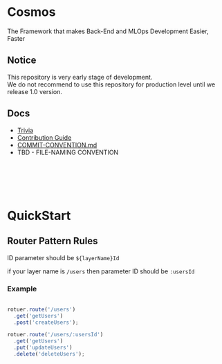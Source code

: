 # Cosmos

The Framework that makes Back-End and MLOps Development Easier, Faster

## Notice

This repository is very early stage of development.  
We do not recommend to use this repository for production level until we release 1.0 version.

## Docs

- [Trivia](./docs/TRIVIA.md)
- [Contribution Guide](./docs/CONTRIBUTION-GUIDE.md)
- [COMMIT-CONVENTION.md](docs/COMMIT-CONVENTION.md)
- TBD - FILE-NAMING CONVENTION

<br> <br> <br> <br>

# QuickStart

## Router Pattern Rules

ID parameter should be `${layerName}Id`

if your layer name is `/users` then parameter ID should be `:usersId`

### Example

```typescript

rotuer.route('/users')
  .get('getUsers')
  .post('createUsers');

rotuer.route('/users/:usersId')
  .get('getUsers')
  .put('updateUsers')
  .delete('deleteUsers');
```
